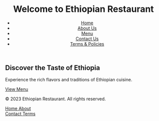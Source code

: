 <!DOCTYPE html>
<html lang="en">
<head>
  <meta charset="UTF-8">
  <meta name="viewport" content="width=device-width, initial-scale=1.0">
  <title>Home - Ethiopian Restaurant</title>
  <link rel="stylesheet" href="styles.css">
  <link rel="stylesheet" href="styles.css">
</head>
<body>
  <header>
    <h1>Welcome to Ethiopian Restaurant</h1>
    <nav>
      <ul>
        <li><a href="index.html">Home</a></li>
        <li><a href="about.html">About Us</a></li>
        <li><a href="menu.html">Menu</a></li>
        <li><a href="contact.html">Contact Us</a></li>
        <li><a href="terms.html">Terms & Policies</a></li>
      </ul>
    </nav>
  </header>
  <main>
    <section>
      <h2>Discover the Taste of Ethiopia</h2>
      <p>Experience the rich flavors and traditions of Ethiopian cuisine.</p>
      <a href="menu.html" class="btn">View Menu</a>
    </section>
  </main>
  <footer>
    <p>&copy; 2023 Ethiopian Restaurant. All rights reserved.</p>
  </footer>

  <!-- Bottom Navigation -->
  <div class="bottom-nav">
    <a href="index.html" class="nav-item active">
      <i class="fas fa-home"></i>
      <span>Home</span>
    </a>
    <a href="about.html" class="nav-item">
      <i class="fas fa-info-circle"></i>
      <span>About</span>
    </a>
    <a href="menu.html" class="nav-item center">
      <div class="add-button">
        <i class="fas fa-utensils"></i>
      </div>
    </a>
    <a href="contact.html" class="nav-item">
      <i class="fas fa-envelope"></i>
      <span>Contact</span>
    </a>
    <a href="terms.html" class="nav-item">
      <i class="fas fa-file-alt"></i>
      <span>Terms</span>
      <div class="notification-dot"></div>
    </a>
  </div>
</body>
</html>
